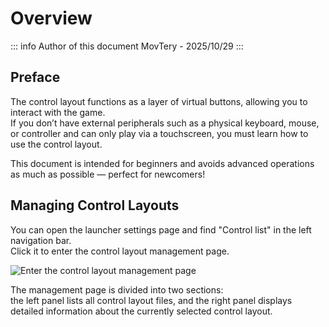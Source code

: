 # Overview

::: info Author of this document
MovTery - 2025/10/29
:::

## Preface

The control layout functions as a layer of virtual buttons, allowing you to interact with the game.  
If you don’t have external peripherals such as a physical keyboard, mouse, or controller and can only play via a touchscreen, you must learn how to use the control layout.

This document is intended for beginners and avoids advanced operations as much as possible — perfect for newcomers!

## Managing Control Layouts

You can open the launcher settings page and find "Control list" in the left navigation bar.  
Click it to enter the control layout management page.

![Enter the control layout management page](/en/docs/control2_help/overview/find_manage.png)

The management page is divided into two sections:  
the left panel lists all control layout files, and the right panel displays detailed information about the currently selected control layout.
